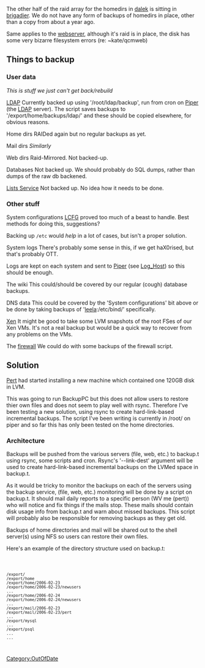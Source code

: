 The other half of the raid array for the homedirs in
[dalek](dalek "wikilink") is sitting in
[brigadier](brigadier "wikilink"). We do not have any form of backups of
homedirs in place, other than a copy from about a year ago.

Same applies to the [webserver](davros "wikilink"), although it's raid
is in place, the disk has some very bizarre filesystem errors (re:
\~kate/qcmweb)

## Things to backup

### User data

*This is stuff we just can't get back/rebuild*

[LDAP](LDAP "wikilink")
Currently backed up using '/root/ldap/backup', run from cron on
[Piper](Piper "wikilink") (the [LDAP](LDAP "wikilink") server). The
script saves backups to '/export/home/backups/ldap/' and these should be
copied elsewhere, for obvious reasons.

<!-- -->

Home dirs
RAIDed again but no regular backups as yet.

<!-- -->

Mail dirs
*Similarly*

<!-- -->

Web dirs
Raid-Mirrored. Not backed-up.

<!-- -->

Databases
Not backed up. We should probably do SQL dumps, rather than dumps of the
raw db backened.

<!-- -->

[Lists Service](Lists_Service "wikilink")
Not backed up. No idea how it needs to be done.

### Other stuff

System configurations
[LCFG](LCFG "wikilink") proved too much of a beast to handle. Best
methods for doing this, suggestions?

Backing up `/etc` would *help* in a lot of cases, but isn't a proper
solution.

<!-- -->

System logs
There's probably some sense in this, if we get haX0rised, but that's
probably OTT.

<!-- -->


Logs are kept on each system and sent to [Piper](Piper "wikilink") (see
[Log_Host](Log_Host "wikilink")) so this should be enough.

<!-- -->

The wiki
This could/should be covered by our regular (cough) database backups.

<!-- -->

DNS data
This could be covered by the 'System configurations' bit above or be
done by taking backups of '[leela](leela "wikilink"):/etc/bind/'
specifically.

<!-- -->

[Xen](Xen "wikilink")
It might be good to take some LVM snapshots of the root FSes of our Xen
VMs. It's not a real backup but would be a quick way to recover from any
problems on the VMs.

<!-- -->

The [firewall](firewall "wikilink")
We could do with some backups of the firewall script.

## Solution

[Pert](User:Pert "wikilink") had started installing a new machine which
contained one 120GB disk in LVM.

This was going to run BackupPC but this does not allow users to restore
thier own files and does not seem to play well with rsync. Therefore
I've been testing a new solution, using rsync to create hard-link-based
incremental backups. The script I've been writing is currently in /root/
on piper and so far this has only been tested on the home directories.

### Architecture

Backups will be pushed from the various servers (file, web, etc.) to
backup.t using rsync, some scripts and cron. Rsync's '--link-dest'
argument will be used to create hard-link-based incremental backups on
the LVMed space in backup.t.

As it would be tricky to monitor the backups on each of the servers
using the backup service, (file, web, etc.) monitoring will be done by a
script on backup.t. It should mail daily reports to a specific person
(WV me (pert)) who will notice and fix things if the mails stop. These
mails should contain disk usage info from backup.t and warn about missed
backups. This script will probably also be responsible for removing
backups as they get old.

Backups of home directories and mail will be shared out to the shell
server(s) using NFS so users can restore their own files.

Here's an example of the directory structure used on backup.t:

<code>

    /export/
    /export/home
    /export/home/2006-02-23
    /export/home/2006-02-23/newusers
    ...
    /export/home/2006-02-24
    /export/home/2006-02-24/newusers
    ...
    /export/mail/2006-02-23
    /export/mail/2006-02-23/pert
    ...
    /export/mysql
    ...
    /export/psql
    ...
    ...

</code>

[Category:OutOfDate](Category:OutOfDate "wikilink")